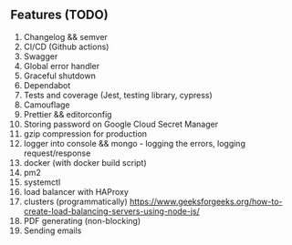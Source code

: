 ## Features (TODO)
1. Changelog && semver
2. CI/CD (Github actions)
3. Swagger
4. Global error handler
5. Graceful shutdown
6. Dependabot
7. Tests and coverage (Jest, testing library, cypress)
8. Camouflage
9. Prettier && editorconfig
10. Storing password on Google Cloud Secret Manager
11. gzip compression for production
12. logger into console && mongo - logging the errors, logging request/response
13. docker (with docker build script)
14. pm2
15. systemctl
16. load balancer with HAProxy
17. clusters (programmatically) https://www.geeksforgeeks.org/how-to-create-load-balancing-servers-using-node-js/
18. PDF generating (non-blocking)
19. Sending emails
